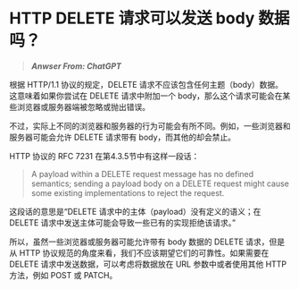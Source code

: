# HTTP DELETE 请求可以发送 body 数据吗？

> ***Anwser From: ChatGPT***

根据 HTTP/1.1 协议的规定，DELETE 请求不应该包含任何主题（body）数据。这意味着如果你尝试在 DELETE 请求中附加一个 body，那么这个请求可能会在某些浏览器或服务器端被忽略或抛出错误。

不过，实际上不同的浏览器和服务器的行为可能会有所不同。例如，一些浏览器和服务器可能会允许 DELETE 请求带有 body，而其他的却会禁止。

HTTP 协议的 RFC 7231 在第4.3.5节中有这样一段话：

> A payload within a DELETE request message has no defined semantics; sending a payload body on a DELETE request might cause some existing implementations to reject the request.

这段话的意思是“DELETE 请求中的主体（payload）没有定义的语义；在 DELETE 请求中发送主体可能会导致一些已有的实现拒绝该请求。”

所以，虽然一些浏览器或服务器可能允许带有 body 数据的 DELETE 请求，但是从 HTTP 协议规范的角度来看，我们不应该期望它们的可靠性。如果需要在 DELETE 请求中发送数据，可以考虑将数据放在 URL 参数中或者使用其他 HTTP 方法，例如 POST 或 PATCH。